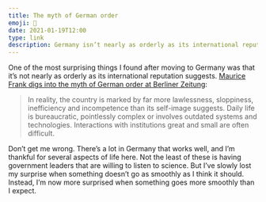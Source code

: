 ```yaml
---
title: The myth of German order
emoji: 🤦
date: 2021-01-19T12:00
type: link
description: Germany isn’t nearly as orderly as its international reputation suggests. In fact, it’s actually kind of chaotic in my experience here.
---
```


One of the most surprising things I found after moving to Germany was that it’s not nearly as orderly as its international reputation suggests. [Maurice Frank digs into the myth of German order at Berliner Zeitung][link]:

> In reality, the country is marked by far more lawlessness, sloppiness, inefficiency and incompetence than its self-image suggests. Daily life is bureaucratic, pointlessly complex or involves outdated systems and technologies. Interactions with institutions great and small are often difficult.

Don’t get me wrong. There’s a lot in Germany that works well, and I’m thankful for several aspects of life here. Not the least of these is having government leaders that are willing to listen to science. But I’ve slowly lost my surprise when something doesn’t go as smoothly as I think it should. Instead, I’m now more surprised when something goes more smoothly than I expect.

[link]: https://www.berliner-zeitung.de/en/the-myth-of-german-order-debate-mythos-deutsche-ordnung-li.132605
